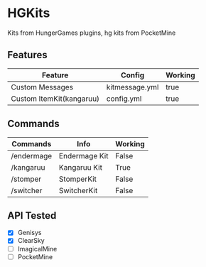 # HGKits
Kits from HungerGames plugins, hg kits from PocketMine

## Features

Feature | Config | Working |
-----------|----------|----------
Custom Messages | kitmessage.yml | true
Custom ItemKit(kangaruu) | config.yml | true

## Commands

Commands | Info | Working |
-----------|----------|----------
/endermage | Endermage Kit | False
/kangaruu | Kangaruu Kit | True
/stomper | StomperKit | False
/switcher | SwitcherKit | False

## API Tested
- [X] Genisys
- [X] ClearSky
- [ ] ImagicalMine
- [ ] PocketMine
